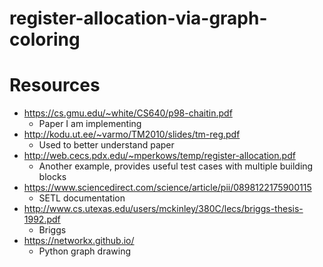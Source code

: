 # register-allocation-via-graph-coloring

# Resources
* https://cs.gmu.edu/~white/CS640/p98-chaitin.pdf
  * Paper I am implementing
* http://kodu.ut.ee/~varmo/TM2010/slides/tm-reg.pdf
  * Used to better understand paper
* http://web.cecs.pdx.edu/~mperkows/temp/register-allocation.pdf
  * Another example, provides useful test cases with multiple building blocks
* https://www.sciencedirect.com/science/article/pii/0898122175900115
  * SETL documentation
* http://www.cs.utexas.edu/users/mckinley/380C/lecs/briggs-thesis-1992.pdf
  * Briggs
* https://networkx.github.io/
  * Python graph drawing

